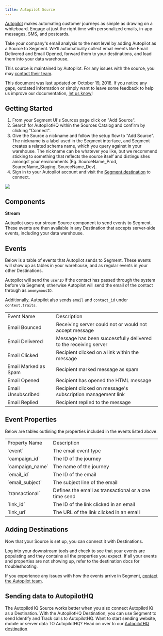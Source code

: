 ```yaml
---
title: Autopilot Source
---
```

[Autopilot](https://autopilothq.com/) makes automating customer journeys as simple as drawing on a whiteboard. Engage at just the right time with personalized emails, in-app messages, SMS, and postcards.

Take your company's email analysis to the next level by adding Autopilot as a Source to Segment. We'll automatically collect email events like Email Delivered and Email Opened, forward them to your destinations, and load them into your data warehouse.

This source is maintained by Autopilot. For any issues with the source, you may [contact their team](mailto:support@autopilothq.com).

This document was last updated on October 19, 2018. If you notice any gaps, outdated information or simply want to leave some feedback to help us improve our documentation, [let us know](https://segment.com/help/contact)!

## Getting Started

1. From your Segment UI's Sources page click on "Add Source".
2. Search for AutopilotHQ within the Sources Catalog and confirm by clicking "Connect".
3. Give the Source a nickname and follow the setup flow to "Add Source". The nickname is a label used in the Segment interface, and Segment creates a related schema name, which you query against in your warehouse. The nickname can be whatever you like, but we recommend sticking to something that reflects the source itself and distinguishes amongst your environments (Eg. SourceName_Prod, SourceName_Staging, SourceName_Dev).
4. Sign in to your Autopilot account and visit the [Segment destination](https://app.autopilothq.com/#settings/app-connections/segment-sync) to connect.

![](images/4764ec5d9aeb26bd0e503604db243dae.gif)

## Components
**Stream**

Autopilot uses our stream Source component to send events to Segment. These events are then available in any Destination that accepts server-side events, including your data warehouse.

## Events

Below is a table of events that Autopilot sends to Segment. These events will show up as tables in your warehouse, and as regular events in your other Destinations.

Autopilot will send the `userID` if the contact has passed through the system before via Segment; otherwise Autopilot will send the email of the contact through as `anonymousID`.

Additionally, Autopilot also sends `email` and `contact_id` under `context.traits`.

<table>
  <tr>
   <td>Event Name</td>
   <td>Description</td>
  </tr>
  <tr>
   <td>Email Bounced</td>
   <td>Receiving server could not or would not accept message</td>
  </tr>
  <tr>
   <td>Email Delivered</td>
   <td>Message has been successfully delivered to the receiving server</td>
  </tr>
  <tr>
   <td>Email Clicked</td>
   <td>Recipient clicked on a link within the message</td>
  </tr>
  <tr>
   <td>Email Marked as Spam</td>
   <td>Recipient marked message as spam
  </td>
  </tr>
  <tr>
   <td>Email Opened</td>
   <td>Recipient has opened the HTML message</td>
  </tr>
  <tr>
   <td>Email Unsubscribed</td>
   <td>Recipient clicked on message's subscription management link</td>
  </tr>
  <tr>
   <td>Email Replied</td>
   <td>Recipient replied to the message</td>
  </tr>
</table>

## Event Properties

Below are tables outlining the properties included in the events listed above.

<table>
  <tr>
   <td>Property Name</td>
   <td>Description</td>
  </tr>
  <tr>
   <td>`event`</td>
   <td>The email event type</td>
  </tr>
  <tr>
   <td>`campaign_id`</td>
   <td>The ID of the journey</td>
  </tr>
  <tr>
   <td>`campaign_name`</td>
   <td>The name of the journey</td>
  </tr>
  <tr>
   <td>`email_id`</td>
   <td>The ID of the  email</td>
  </tr>
  <tr>
   <td>`email_subject`</td>
   <td>The subject line of the email</td>
  </tr>
  <tr>
   <td>`transactional`</td>
   <td>Defines the email as transactional or a one time send</td>
  </tr>
  <tr>
   <td>`link_id`</td>
   <td>The ID of the link clicked in an email</td>
  </tr>
  <tr>
   <td>`link_url`</td>
   <td>The URL of the link clicked in an email</td>
  </tr>
</table>

## Adding Destinations

Now that your Source is set up, you can connect it with Destinations.

Log into your downstream tools and check to see that your events are populating and they contains all the properties you expect. If all your events and properties are not showing up, refer to the destination docs for troubleshooting.

If you experience any issues with how the events arrive in Segment, [contact the Autopilot team](mailto:support@autopilothq.com).

## Sending data to AutopilotHQ

The AutopilotHQ Source works better when you also connect AutopilotHQ as a Destination. With the AutopilotHQ Destination, you can use Segment to send Identify and Track calls to AutopilotHQ. Want to start sending website, mobile or server data TO AutopilotHQ? Head on over to our [AutopilotHQ destination](https://segment.com/docs/connections/destinations/catalog/autopilothq/).
